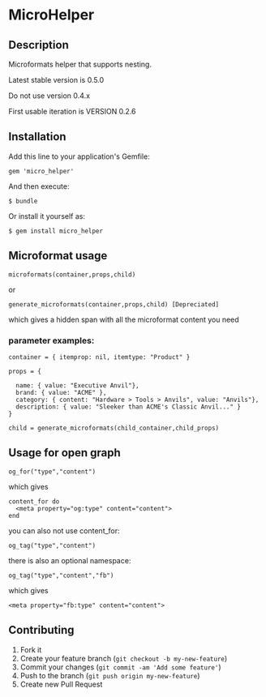 # MicroHelper


## Description

Microformats helper that supports nesting.

Latest stable version is 0.5.0

Do not use version 0.4.x

First usable iteration is VERSION 0.2.6


## Installation

Add this line to your application's Gemfile:

    gem 'micro_helper'

And then execute:

    $ bundle

Or install it yourself as:

    $ gem install micro_helper

## Microformat usage

    microformats(container,props,child)

or

    generate_microformats(container,props,child) [Depreciated]

which gives a hidden span with all the microformat content you need

### parameter examples:

    container = { itemprop: nil, itemtype: "Product" }

    props = {

      name: { value: "Executive Anvil"},
      brand: { value: "ACME" },
      category: { content: "Hardware > Tools > Anvils", value: "Anvils"},
      description: { value: "Sleeker than ACME's Classic Anvil..." }
    }

    child = generate_microformats(child_container,child_props)


## Usage for open graph

    og_for("type","content")

which gives

    content_for do
      <meta property="og:type" content="content">
    end

you can also not use content_for:

    og_tag("type","content")

there is also an optional namespace:

    og_tag("type","content","fb")

which gives

    <meta property="fb:type" content="content">

## Contributing

1. Fork it
2. Create your feature branch (`git checkout -b my-new-feature`)
3. Commit your changes (`git commit -am 'Add some feature'`)
4. Push to the branch (`git push origin my-new-feature`)
5. Create new Pull Request
